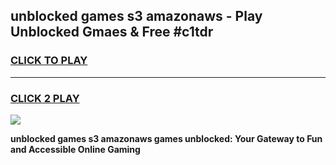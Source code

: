 
## unblocked games s3 amazonaws - Play Unblocked Gmaes & Free #c1tdr
<h3>
<a href="https://news.freeplayer.one?title=unblocked_games_s3_amazonaws&ref=03M">CLICK TO PLAY</a></h3>
<hr>

<h3>
<a href="https://news.freeplayer.one?title=unblocked_games_s3_amazonaws&ref=03M">CLICK 2 PLAY</a>
  
</h3>

<a href="https://news.freeplayer.one?title=unblocked_games_s3_amazonaws&ref=03M"><img src="https://clearcache.store/games.png"></a>


**unblocked games s3 amazonaws games unblocked: Your Gateway to Fun and Accessible Online Gaming**
